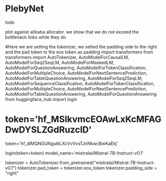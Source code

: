 # PlebyNet


todo

plot against alibaba allocator. we show that we do not exceed the bottleneck links while they do





#Here we are setting the tokenizer, we setted the padding side to the right and the pad token to the eos token as padding
import transformers
from transformers import AutoTokenizer, AutoModelForCausalLM, AutoModelForSeq2SeqLM, AutoModelForMaskedLM, AutoModelForQuestionAnswering, AutoModelForTokenClassification, AutoModelForMultipleChoice, AutoModelForNextSentencePrediction, AutoModelForTableQuestionAnswering, AutoModelForSeq2SeqLM, AutoModelForSequenceClassification, AutoModelForTokenClassification, AutoModelForMultipleChoice, AutoModelForNextSentencePrediction, AutoModelForTableQuestionAnswering, AutoModelForQuestionAnswering
from huggingface_hub import login
# token='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'
token='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'


login(token=token)
model_name='mistralai/Mistral-7B-Instruct-v0.1'

tokenizer = AutoTokenizer.from_pretrained("mistralai/Mistral-7B-Instruct-v0.1")
tokenizer.pad_token = tokenizer.eos_token
tokenizer.padding_side = "right"